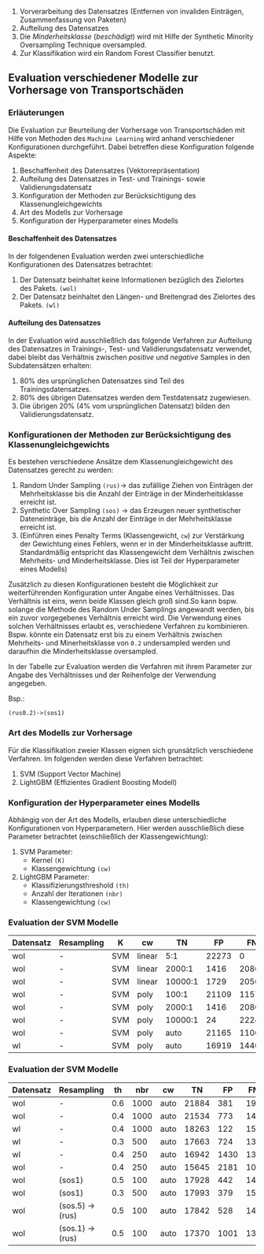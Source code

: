 1. Vorverarbeitung des Datensatzes (Entfernen von invaliden Einträgen, Zusammenfassung von Paketen) 
2. Aufteilung des Datensatzes 
3. Die *Minderheitsklasse* (_beschädigt_) wird mit Hilfe der Synthetic Minority Oversampling Technique oversampled.
4. Zur Klassifikation wird ein Random Forest Classifier benutzt.

## Evaluation verschiedener Modelle zur Vorhersage von Transportschäden

### Erläuterungen

Die Evaluation zur Beurteilung der Vorhersage von Transportschäden mit Hilfe von Methoden des
`Machine Learning` wird anhand verschiedener Konfigurationen durchgeführt. Dabei betreffen diese 
Konfiguration folgende Aspekte:

1. Beschaffenheit des Datensatzes (Vektorrepräsentation)
2. Aufteilung des Datensatzes in Test- und Trainings- sowie Validierungsdatensatz
3. Konfiguration der Methoden zur Berücksichtigung des Klassenungleichgewichts
4. Art des Modells zur Vorhersage
5. Konfiguration der Hyperparameter eines Modells

#### Beschaffenheit des Datensatzes 

In der folgendenen Evaluation werden zwei unterschiedliche Konfigurationen des Datensatzes betrachtet:
1. Der Datensatz beinhaltet keine Informationen bezüglich des Zielortes des Pakets. `(wol)`
2. Der Datensatz beinhaltet den Längen- und Breitengrad des Zielortes des Pakets. `(wl)`

#### Aufteilung des Datensatzes 

In der Evaluation wird ausschließlich das folgende Verfahren zur Aufteilung des Datensatzes in 
Trainings-, Test- und Validierungsdatensatz verwendet, dabei bleibt das Verhältnis zwischen 
*positive* und *negative* Samples in den Subdatensätzen erhalten:
1. 80% des ursprünglichen Datensatzes sind Teil des Trainingsdatensatzes. 
2. 80% des übrigen Datensatzes werden dem Testdatensatz zugewiesen.
3. Die übrigen 20% (4% vom ursprünglichen Datensatz) bilden den Validierungsdatensatz.

### Konfigurationen der Methoden zur Berücksichtigung des Klassenungleichgewichts

Es bestehen verschiedene Ansätze dem Klassenungleichgewicht des Datensatzes gerecht zu werden:
1. Random Under Sampling `(rus)`-> das zufällige Ziehen von Einträgen der Mehrheitsklasse bis die Anzahl der Einträge in der Minderheitsklasse erreicht ist.
2. Synthetic Over Sampling `(sos)` -> das Erzeugen neuer synthetischer Dateneinträge, bis die Anzahl der Einträge in der Mehrheitsklasse erreicht ist.
3. (Einführen eines Penalty Terms (Klassengewicht, `cw`) zur Verstärkung der Gewichtung eines Fehlers, wenn er in der Minderheitsklasse auftritt. Standardmäßig entspricht das Klassengewicht dem Verhältnis zwischen 
Mehrheits- und Minderheitsklasse. Dies ist Teil der Hyperparameter eines Modells)

Zusätzlich zu diesen Konfigurationen besteht die Möglichkeit zur weiterführenden Konfiguration unter
Angabe eines Verhältnisses. Das Verhältnis ist eins, wenn beide Klassen gleich groß sind.So kann bspw. solange die Methode des Random Under Samplings angewandt 
werden, bis ein zuvor vorgegebenes Verhältnis erreicht wird. Die Verwendung eines solchen Verhältnisses erlaubt es, verschiedene Verfahren zu kombinieren. Bspw. könnte ein Datensatz erst bis zu einem Verhältnis zwischen Mehrheits- und Minerheitsklasse von `0.2` undersampled werden und daraufhin die Minderheitsklasse oversampled.

In der Tabelle zur Evaluation werden die Verfahren mit ihrem Parameter zur Angabe des Verhältnisses und der Reihenfolge der Verwendung angegeben.

Bsp.:

`(rus0.2)->(sos1)`

### Art des Modells zur Vorhersage

Für die Klassifikation zweier Klassen eignen sich grunsätzlich verschiedene Verfahren. Im folgenden werden diese Verfahren betrachtet:
1. SVM (Support Vector Machine)
2. LightGBM (Effizientes Gradient Boosting Modell)

### Konfiguration der Hyperparameter eines Modells

Abhängig von der Art des Modells, erlauben diese unterschiedliche Konfigurationen von Hyperparametern.
Hier werden ausschließlich diese Parameter betrachtet (einschließlich der Klassengewichtung):

1. SVM Parameter:
    - Kernel `(K)`
    - Klassengewichtung `(cw)`
2. LightGBM Parameter:
    - Klassifizierungsthreshold `(th)`
    - Anzahl der Iterationen `(nbr)`
    - Klassengewichtung `(cw)`

### Evaluation der SVM Modelle

| Datensatz | Resampling | K | cw | TN | FP | FN | TP |
| - | - | - | - | - | - | - | - |
| wol | - | SVM | linear | 5:1 | 22273 | 0 | 206 | 0 |
| wol | - | SVM | linear | 2000:1 | 1416 | 20860 | 1 | 202 |
| wol | - | SVM | linear | 10000:1 | 1729 | 20565 | 2 | 183 |
| wol | - | SVM | poly | 100:1 | 21109 | 1157 | 175 | 38 |
| wol | - | SVM | poly | 2000:1 | 1416 | 20860 | 1 | 202 |
| wol | - | SVM | poly | 10000:1 | 24 | 22249 | 0 | 206 |
| wol | - | SVM | poly | auto | 21165 | 1106 | 170 | 38 |
| wl | - | SVM | poly | auto | 16919 | 1440 | 144 | 38 |

### Evaluation der SVM Modelle
| Datensatz | Resampling | th | nbr | cw | TN | FP | FN | TP |
| - | - | - | - | - | - | - | - | - |
| wol | - | 0.6 | 1000 | auto | 21884 | 381 | 199 | 15 |
| wol | - | 0.4 | 1000 | auto | 21534 | 773 | 147 | 25 |
| wl | - | 0.4 | 1000 | auto | 18263 | 122 | 154 | 2 |
| wl | - | 0.3 | 500 | auto | 17663 | 724 | 136 | 18 |
| wl | - | 0.4 | 250 | auto | 16942 | 1430 | 131 | 38 |
| wol | - | 0.4 | 250 | auto | 15645 | 2181 | 106 | 51 |
| wol | (sos1) | 0.5 | 100 | auto | 17928 | 442 | 148 | 23 |
| wol | (sos1) | 0.3 | 500 | auto | 17993 | 379 | 152 | 17 |
| wol | (sos.5) -> (rus) | 0.5 | 100 | auto | 17842 | 528 | 146 | 25 |
| wol | (sos.1) -> (rus) | 0.5 | 100 | auto | 17370 | 1001 | 138 | 32 |


